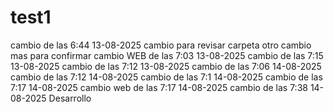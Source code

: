 # test1
cambio de las 6:44 13-08-2025
cambio para revisar carpeta 
otro cambio mas para confirmar 
cambio WEB de las 7:03 13-08-2025
cambio de las 7:15 13-08-2025
cambio de las 7:12 13-08-2025
cambio de las 7:06 14-08-2025
cambio de las 7:12 14-08-2025
cambio de las 7:1 14-08-2025
cambio de las 7:17 14-08-2025
cambio web  de las 7:17 14-08-2025
cambio de las 7:38 14-08-2025
Desarrollo